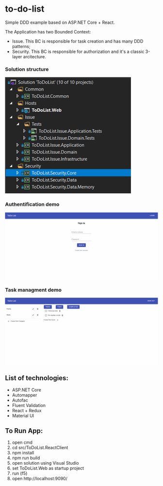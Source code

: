 # to-do-list
Simple DDD example based on ASP.NET Core + React.

The Application has two Bounded Context:
 - Issue. This BC is responsible for task creation and has many DDD patterns;
 - Security. This BC is responsible for authorization and it's a classic 3-layer arcitecture.
 
### Solution structure
![sol-str](https://raw.githubusercontent.com/andr74r/to-do-list/master/blob/SolutionStructure.PNG)
 
### Authentification demo
![auth-demo](https://raw.githubusercontent.com/andr74r/to-do-list/master/blob/Auth.gif)

### Task managment demo
![task-demo](https://raw.githubusercontent.com/andr74r/to-do-list/master/blob/Issue.gif)

## List of technologies:
 - ASP.NET Core
 - Automapper
 - Autofac
 - Fluent Validation
 - React + Redux
 - Material UI
 
## To Run App:
 1) open cmd
 2) cd src/ToDoList.ReactClient
 3) npm install
 4) npm run build
 4) open solution using Visual Studio
 5) set ToDoList.Web as startup project
 7) run (f5)
 6) open http://localhost:9090/
